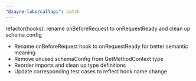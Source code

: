 ```yaml
---
"@zayne-labs/callapi": patch
---
```


refactor(hooks): rename onBeforeRequest to onRequestReady and clean up schema config

- Rename onBeforeRequest hook to onRequestReady for better semantic meaning
- Remove unused schemaConfig from GetMethodContext type
- Reorder imports and clean up type definitions
- Update corresponding test cases to reflect hook name change
